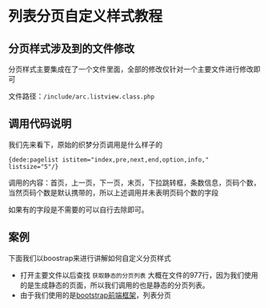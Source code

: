 # 列表分页自定义样式教程

## 分页样式涉及到的文件修改

分页样式主要集成在了一个文件里面，全部的修改仅针对一个主要文件进行修改即可

文件路径：`/include/arc.listview.class.php`

## 调用代码说明

我们先来看下，原始的织梦分页调用是什么样子的
```
{dede:pagelist istitem="index,pre,next,end,option,info," listsize="5"/}
```
调用的内容：首页，上一页，下一页，末页，下拉跳转框，条数信息，页码个数，当然页码个数是默认携带的，所以上述调用并未表明页码个数的字段

如果有的字段是不需要的可以自行去除即可。

## 案例

下面我们以boostrap来进行讲解如何自定义分页样式

- 打开主要文件以后查找 `获取静态的分页列表` 大概在文件的977行，因为我们使用的是生成静态的页面，所以我们调用的也是静态的分页列表。
- 由于我们使用的是[bootstrap前端框架](http://v3.bootcss.com/components/#禁用和激活状态)，列表分页